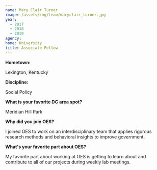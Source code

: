 ```yaml
---
name: Mary Clair Turner
image: /assets/img/team/maryclair_turner.jpg 
year: 
  - 2017
  - 2018
  - 2019
agency:  
home: University
title: Associate Fellow
---
```


**Hometown:**

Lexington, Kentucky

**Discipline:**

Social Policy

**What is your favorite DC area spot?**

Meridian Hill Park

**Why did you join OES?**

I joined OES to work on an interdisciplinary team that applies rigorous research methods and behavioral insights to improve government.


**What's your favorite part about OES?**

My favorite part about working at OES is getting to learn about and contribute to all of our projects during weekly lab meetings.
